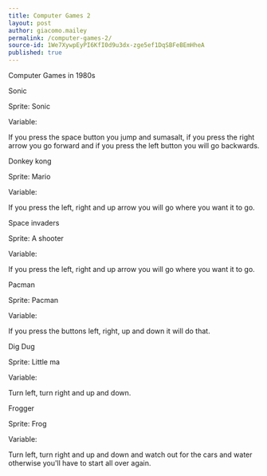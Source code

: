```yaml
---
title: Computer Games 2
layout: post
author: giacomo.mailey
permalink: /computer-games-2/
source-id: 1We7XywpEyPI6KfI0d9u3dx-zge5ef1DqSBFeBEmHheA
published: true
---
```

Computer Games in 1980s

Sonic 

Sprite: Sonic

Variable: 

If you press the space button you jump and sumasalt, if you press the right arrow you go forward and if you press the left button you will go backwards.

Donkey kong

Sprite: Mario

Variable:

If you press the left, right and up arrow you will go where you want it to go.

Space invaders

Sprite: A shooter

Variable:

If you press the left, right and up arrow you will go where you want it to go.

Pacman

Sprite: Pacman

Variable:

If you press the buttons left, right, up and down it will do that.

Dig Dug

Sprite: Little ma

Variable:

Turn left, turn right and up and down.

Frogger

Sprite: Frog

Variable:

Turn left, turn right and up and down and watch out for the cars and water otherwise you'll have to start all over again.

